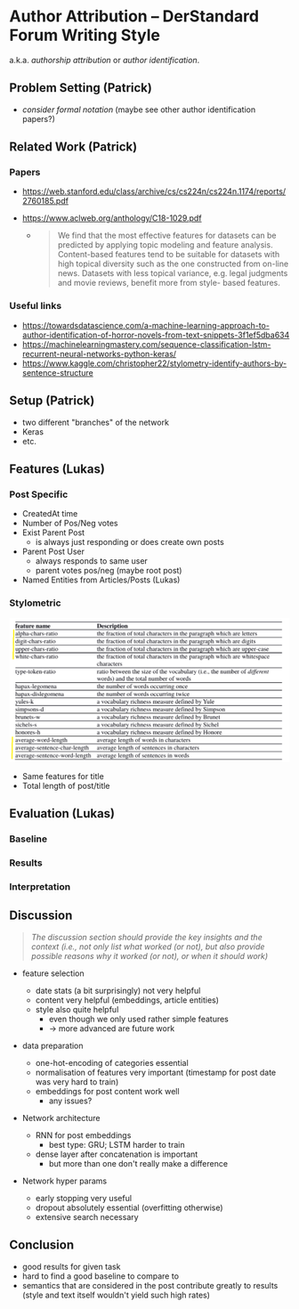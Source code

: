 # Author Attribution – DerStandard Forum Writing Style

a.k.a. *authorship attribution* or *author identification*.

## Problem Setting (Patrick)
- *consider formal notation* (maybe see other author identification papers?)

## Related Work (Patrick)
### Papers
- https://web.stanford.edu/class/archive/cs/cs224n/cs224n.1174/reports/2760185.pdf
- https://www.aclweb.org/anthology/C18-1029.pdf
  
    - > We find that the most effective features for datasets can be predicted by applying topic modeling and feature analysis. Content-based features tend to be suitable for datasets with high topical diversity such as the one constructed from on-line news. Datasets with less topical variance, e.g. legal judgments and movie reviews, benefit more from style- based features.

### Useful links
- https://towardsdatascience.com/a-machine-learning-approach-to-author-identification-of-horror-novels-from-text-snippets-3f1ef5dba634
- https://machinelearningmastery.com/sequence-classification-lstm-recurrent-neural-networks-python-keras/
- https://www.kaggle.com/christopher22/stylometry-identify-authors-by-sentence-structure

## Setup (Patrick)
- two different "branches" of the network
- Keras
- etc.

## Features (Lukas)

### Post Specific 

* CreatedAt time
* Number of Pos/Neg votes 
* Exist Parent Post
  * is always just responding or does create own posts
* Parent Post User
  * always responds to same user
  * parent votes pos/neg (maybe root post)
* Named Entities from Articles/Posts (Lukas)

### Stylometric

<img src="assets/image-20200606082356512.png" alt="image-20200606082356512" style="zoom:67%;" />

* Same features for title
* Total length of post/title

## Evaluation (Lukas)

### Baseline

### Results

### Interpretation

## Discussion

>  *The discussion section should provide the key insights and the context (i.e., not only list what worked (or not), but also provide possible reasons why it worked (or not), or when it should work)*

- feature selection
  - date stats (a bit surprisingly) not very helpful
  - content very helpful (embeddings, article entities)
  - style also quite helpful
    - even though we only used rather simple features
    - → more advanced are future work

- data preparation
  - one-hot-encoding of categories essential
  - normalisation of features very important (timestamp for post date was very hard to train)
  - embeddings for post content work well
    - any issues?
- Network architecture

  - RNN for post embeddings
    - best type: GRU; LSTM harder to train
  - dense layer after concatenation is important
    - but more than one don't really make a difference
- Network hyper params

  - early stopping very useful
  - dropout absolutely essential (overfitting otherwise)
  - extensive search necessary

## Conclusion

* good results for given task
* hard to find a good baseline to compare to
* semantics that are considered in the post contribute greatly to results (style and text itself wouldn't yield such high rates)